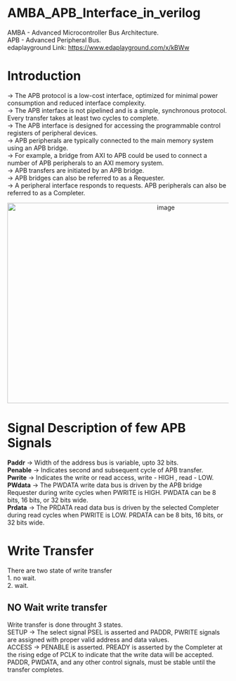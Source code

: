 # AMBA_APB_Interface_in_verilog
AMBA - Advanced Microcontroller Bus Architecture.  
APB - Advanced Peripheral Bus.  
edaplayground Link: https://www.edaplayground.com/x/kBWw

# Introduction
-> The APB protocol is a low-cost interface, optimized for minimal power consumption and reduced interface complexity.  
-> The APB interface is not pipelined and is a simple, synchronous protocol. Every transfer takes at least two cycles to complete.  
-> The APB interface is designed for accessing the programmable control registers of peripheral devices.  
-> APB peripherals are typically connected to the main memory system using an APB bridge.  
-> For example, a bridge from AXI to APB could be used to connect a number of APB peripherals to an AXI memory system.  
-> APB transfers are initiated by an APB bridge.  
-> APB bridges can also be referred to as a Requester.  
-> A peripheral interface responds to requests. APB peripherals can also be referred to as a Completer.  
<div align="center">
  <img width="706" height="455" alt="image" src="https://github.com/user-attachments/assets/4adb15e0-0adb-4db6-91ba-dc9bf5062c0b" />
</div>  

# Signal Description of few APB Signals
**Paddr**   -> Width of the address bus is variable, upto 32 bits.  
**Penable** -> Indicates second and subsequent cycle of APB transfer.  
**Pwrite**  -> Indicates the write or read access, write - HIGH , read - LOW.  
**PWdata**  -> The PWDATA write data bus is driven by the APB bridge Requester during write cycles when PWRITE is HIGH. PWDATA can be 8 bits, 16 bits, or 32 bits wide.  
**Prdata**  -> The PRDATA read data bus is driven by the selected Completer during read cycles when PWRITE is LOW. PRDATA can be 8 bits, 16 bits, or 32 bits wide.  

# Write Transfer
  There are two state of write transfer  
    1. no wait.  
    2. wait.  

## NO Wait write transfer
   Write transfer is done throught 3 states.  
   SETUP  -> The select signal PSEL is asserted and PADDR, PWRITE signals are assigned with proper valid address and data values.  
   ACCESS -> PENABLE is asserted. PREADY is asserted by the Completer at the rising edge of PCLK to indicate that the write data will be accepted. PADDR, PWDATA, and any other control signals, must be stable until the transfer completes.

    


  
